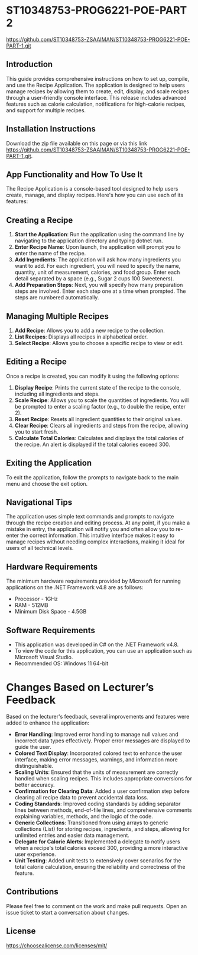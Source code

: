 # ST10348753-PROG6221-POE-PART 2
https://github.com/ST10348753-ZSAAIMAN/ST10348753-PROG6221-POE-PART-1.git

## Introduction
This guide provides comprehensive instructions on how to set up, compile, and use the Recipe Application. The application is designed to help users manage recipes by allowing them to create, edit, display, and scale recipes through a user-friendly console interface. This release includes advanced features such as calorie calculation, notifications for high-calorie recipes, and support for multiple recipes.

## Installation Instructions
Download the zip file available on this page or via this link https://github.com/ST10348753-ZSAAIMAN/ST10348753-PROG6221-POE-PART-1.git.

## App Functionality and How To Use It
The Recipe Application is a console-based tool designed to help users create, manage, and display recipes. Here's how you can use each of its features:

## Creating a Recipe
1. **Start the Application**: Run the application using the command line by navigating to the application directory and typing dotnet run.
2. **Enter Recipe Name**: Upon launch, the application will prompt you to enter the name of the recipe.
3. **Add Ingredients**:
The application will ask how many ingredients you want to add.
For each ingredient, you will need to specify the name, quantity, unit of measurement, calories, and food group. Enter each detail separated by a space (e.g., Sugar 2 cups 100 Sweeteners).
4. **Add Preparation Steps**:
Next, you will specify how many preparation steps are involved.
Enter each step one at a time when prompted. The steps are numbered automatically.

## Managing Multiple Recipes
1. **Add Recipe**: Allows you to add a new recipe to the collection.
2. **List Recipes**: Displays all recipes in alphabetical order.
3. **Select Recipe**: Allows you to choose a specific recipe to view or edit.

## Editing a Recipe
Once a recipe is created, you can modify it using the following options:
1. **Display Recipe**: Prints the current state of the recipe to the console, including all ingredients and steps.
2. **Scale Recipe**: Allows you to scale the quantities of ingredients. You will be prompted to enter a scaling factor (e.g., to double the recipe, enter 2).
3. **Reset Recipe**: Resets all ingredient quantities to their original values.
4. **Clear Recipe**: Clears all ingredients and steps from the recipe, allowing you to start fresh.
5. **Calculate Total Calories**: Calculates and displays the total calories of the recipe. An alert is displayed if the total calories exceed 300.

## Exiting the Application
To exit the application, follow the prompts to navigate back to the main menu and choose the exit option.

## Navigational Tips
The application uses simple text commands and prompts to navigate through the recipe creation and editing process.
At any point, if you make a mistake in entry, the application will notify you and often allow you to re-enter the correct information.
This intuitive interface makes it easy to manage recipes without needing complex interactions, making it ideal for users of all technical levels.

## Hardware Requirements
The minimum hardware requirements provided by Microsoft for running applications on the .NET Framework v4.8 are as follows:

- Processor - 1GHz
- RAM - 512MB
- Minimum Disk Space - 4.5GB

## Software Requirements
- This application was developed in C# on the .NET Framework v4.8.
- To view the code for this application, you can use an application such as Microsoft Visual Studio.
- Recommended OS: Windows 11 64-bit

# Changes Based on Lecturer’s Feedback
Based on the lecturer's feedback, several improvements and features were added to enhance the application:

- **Error Handling**: Improved error handling to manage null values and incorrect data types effectively. Proper error messages are displayed to guide the user.
- **Colored Text Display**: Incorporated colored text to enhance the user interface, making error messages, warnings, and information more distinguishable.
- **Scaling Units**: Ensured that the units of measurement are correctly handled when scaling recipes. This includes appropriate conversions for better accuracy.
- **Confirmation for Clearing Data**: Added a user confirmation step before clearing all recipe data to prevent accidental data loss.
- **Coding Standards**: Improved coding standards by adding separator lines between methods, end-of-file lines, and comprehensive comments explaining variables, methods, and the logic of the code.
- **Generic Collections**: Transitioned from using arrays to generic collections (List) for storing recipes, ingredients, and steps, allowing for unlimited entries and easier data management.
- **Delegate for Calorie Alerts**: Implemented a delegate to notify users when a recipe's total calories exceed 300, providing a more interactive user experience.
- **Unit Testing**: Added unit tests to extensively cover scenarios for the total calorie calculation, ensuring the reliability and correctness of the feature.

## Contributions
Please feel free to comment on the work and make pull requests. Open an issue ticket to start a conversation about changes.

## License
https://choosealicense.com/licenses/mit/






